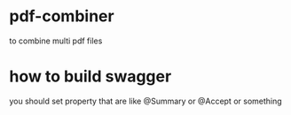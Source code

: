 # pdf-combiner
to combine multi pdf files

# how to build swagger
you should set property that are like @Summary or @Accept or something

